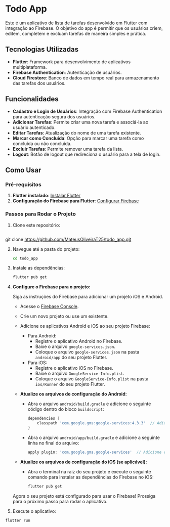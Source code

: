 # Todo App

Este é um aplicativo de lista de tarefas desenvolvido em Flutter com integração ao Firebase. O objetivo do app é permitir que os usuários criem, editem, completem e excluam tarefas de maneira simples e prática.

## Tecnologias Utilizadas

- **Flutter**: Framework para desenvolvimento de aplicativos multiplataforma.
- **Firebase Authentication**: Autenticação de usuários.
- **Cloud Firestore**: Banco de dados em tempo real para armazenamento das tarefas dos usuários.

## Funcionalidades

- **Cadastro e Login de Usuários**: Integração com Firebase Authentication para autenticação segura dos usuários.
- **Adicionar Tarefas**: Permite criar uma nova tarefa e associá-la ao usuário autenticado.
- **Editar Tarefas**: Atualização do nome de uma tarefa existente.
- **Marcar como Concluída**: Opção para marcar uma tarefa como concluída ou não concluída.
- **Excluir Tarefas**: Permite remover uma tarefa da lista.
- **Logout**: Botão de logout que redireciona o usuário para a tela de login.

## Como Usar

### Pré-requisitos

1. **Flutter instalado**: [Instalar Flutter](https://docs.flutter.dev/get-started/install)
2. **Configuração do Firebase para Flutter**: [Configurar Firebase](https://firebase.google.com/docs/flutter/setup)

### Passos para Rodar o Projeto

1. Clone este repositório:
   ```bash
git clone https://github.com/MateusOliveiraT25/todo_app.git

2. Navegue até a pasta do projeto:
     ```bash
   cd todo_app
     
4. Instale as dependências:
    ```bash
   flutter pub get
    
6. **Configure o Firebase para o projeto:**

   Siga as instruções do Firebase para adicionar um projeto iOS e Android.

   - Acesse o [Firebase Console](https://console.firebase.google.com/).
   - Crie um novo projeto ou use um existente.
   - Adicione os aplicativos Android e iOS ao seu projeto Firebase:
     - Para Android:
       - Registre o aplicativo Android no Firebase.
       - Baixe o arquivo `google-services.json`.
       - Coloque o arquivo `google-services.json` na pasta `android/app` do seu projeto Flutter.
     - Para iOS:
       - Registre o aplicativo iOS no Firebase.
       - Baixe o arquivo `GoogleService-Info.plist`.
       - Coloque o arquivo `GoogleService-Info.plist` na pasta `ios/Runner` do seu projeto Flutter.
   
   - **Atualize os arquivos de configuração do Android:**
     - Abra o arquivo `android/build.gradle` e adicione o seguinte código dentro do bloco `buildscript`:
       ```gradle
       dependencies {
           classpath 'com.google.gms:google-services:4.3.3'  // Adicione esta linha
       }
       ```
     - Abra o arquivo `android/app/build.gradle` e adicione a seguinte linha no final do arquivo:
       ```gradle
       apply plugin: 'com.google.gms.google-services'  // Adicione esta linha
       ```

   - **Atualize os arquivos de configuração do iOS (se aplicável):**
     - Abra o terminal na raiz do seu projeto e execute o seguinte comando para instalar as dependências do Firebase no iOS:
       ```bash
       flutter pub get
       ```

   Agora o seu projeto está configurado para usar o Firebase! Prossiga para o próximo passo para rodar o aplicativo.


8. Execute o aplicativo:
  ```bash
flutter run

